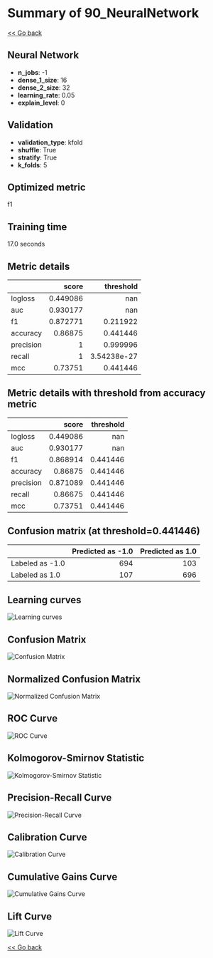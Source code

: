# Summary of 90_NeuralNetwork

[<< Go back](../README.md)


## Neural Network
- **n_jobs**: -1
- **dense_1_size**: 16
- **dense_2_size**: 32
- **learning_rate**: 0.05
- **explain_level**: 0

## Validation
 - **validation_type**: kfold
 - **shuffle**: True
 - **stratify**: True
 - **k_folds**: 5

## Optimized metric
f1

## Training time

17.0 seconds

## Metric details
|           |    score |     threshold |
|:----------|---------:|--------------:|
| logloss   | 0.449086 | nan           |
| auc       | 0.930177 | nan           |
| f1        | 0.872771 |   0.211922    |
| accuracy  | 0.86875  |   0.441446    |
| precision | 1        |   0.999996    |
| recall    | 1        |   3.54238e-27 |
| mcc       | 0.73751  |   0.441446    |


## Metric details with threshold from accuracy metric
|           |    score |   threshold |
|:----------|---------:|------------:|
| logloss   | 0.449086 |  nan        |
| auc       | 0.930177 |  nan        |
| f1        | 0.868914 |    0.441446 |
| accuracy  | 0.86875  |    0.441446 |
| precision | 0.871089 |    0.441446 |
| recall    | 0.86675  |    0.441446 |
| mcc       | 0.73751  |    0.441446 |


## Confusion matrix (at threshold=0.441446)
|                 |   Predicted as -1.0 |   Predicted as 1.0 |
|:----------------|--------------------:|-------------------:|
| Labeled as -1.0 |                 694 |                103 |
| Labeled as 1.0  |                 107 |                696 |

## Learning curves
![Learning curves](learning_curves.png)
## Confusion Matrix

![Confusion Matrix](confusion_matrix.png)


## Normalized Confusion Matrix

![Normalized Confusion Matrix](confusion_matrix_normalized.png)


## ROC Curve

![ROC Curve](roc_curve.png)


## Kolmogorov-Smirnov Statistic

![Kolmogorov-Smirnov Statistic](ks_statistic.png)


## Precision-Recall Curve

![Precision-Recall Curve](precision_recall_curve.png)


## Calibration Curve

![Calibration Curve](calibration_curve_curve.png)


## Cumulative Gains Curve

![Cumulative Gains Curve](cumulative_gains_curve.png)


## Lift Curve

![Lift Curve](lift_curve.png)



[<< Go back](../README.md)

